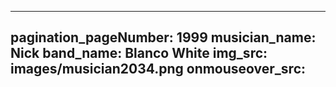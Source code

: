 ------
pagination_pageNumber: 1999
musician_name: Nick
band_name: Blanco White
img_src: images/musician2034.png
onmouseover_src: 
------